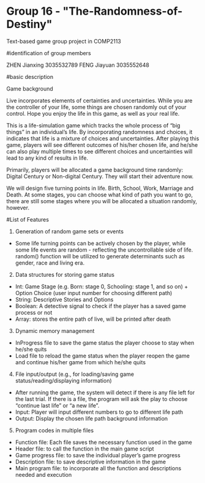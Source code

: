 # Group 16 - "The-Randomness-of-Destiny"
Text-based game group project in COMP2113
 
#identification of group members

ZHEN Jianxing 3035532789
FENG Jiayuan 3035552648
 
#basic description
 
 Game background
 
Live incorporates elements of certainties and uncertainties. While you are the controller of your life, some things are chosen randomly out of your control. Hope you enjoy the life in this game, as well as your real life.

This is a life-simulation game which tracks the whole process of “big things” in an individual’s life. By incorporating randomness and choices, it indicates that life is a mixture of choices and uncertainties. After playing this game, players will see different outcomes of his/her chosen life, and he/she can also play multiple times to see different choices and uncertainties will lead to any kind of results in life.

Primarily, players will be allocated a game background time randomly: Digital Century or Non-digital Century. They will start their adventure now.

We will design five turning points in life. Birth, School, Work, Marriage and Death. At some stages, you can choose what kind of path you want to go, there are still some stages where you will be allocated a situation randomly, however.

#List of Features

1. Generation of random game sets or events
 - Some life turning points can be actively chosen by the player, while some life events are random - reflecting the uncontrollable side of life. random() function will be          utilized to generate determinants such as gender, race and living era.

2. Data structures for storing game status
 - Int: Game Stage (e.g. Born: stage 0, Schooling: stage 1, and so on) + Option Choice (user input number for choosing different path)
 - String: Descriptive Stories and Options
 - Boolean: A detective signal to check if the player has a saved game process or not
 - Array: stores the entire path of live, will be printed after death

3. Dynamic memory management
 - InProgress file to save the game status the player choose to stay when he/she quits
 - Load file to reload the game status when the player reopen the game and continue his/her game from which he/she quits

4. File input/output (e.g., for loading/saving game status/reading/displaying information)
 - After running the game, the system will detect if there is any file left for the last trial. If there is a file, the program will ask the play to choose “continue last life” or “a new life”.
 - Input: Player will input different numbers to go to different life path
 - Output: Display the chosen life path background information

5. Program codes in multiple files
 - Function file: Each file saves the necessary function used in the game
 - Header file: to call the function in the main game script
 - Game progress file: to save the individual player’s game progress
 - Description file: to save descriptive information in the game 
 - Main program file: to incorporate all the function and descriptions needed and execution
